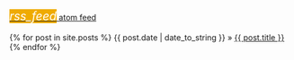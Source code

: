 <script>
document.getElementById("blogsmall").style.backgroundColor="#EFAB00";
document.getElementById("blogtext").style.color="#000000";
document.getElementById("blog").className="menu2active";
</script>
<br><br>
[<i class="material-icons" style="background-color:#EFAB00;color:#ffffff;font-size:1.5em;margin-top:.5em; margin-bottom:-.5em; ">rss_feed</i> atom feed](http://rickardhultgren.github.io/lympha/atom.xml)
<br><br>
{% for post in site.posts %}
{{ post.date | date_to_string }} &raquo; <a href="/lympha{{post.url}}">{{ post.title }}</a>
{% endfor %}

